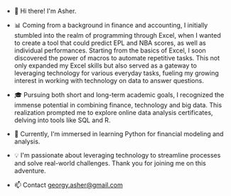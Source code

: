 - 👋 Hi there! I'm Asher. 

- 📊 Coming from a background in finance and accounting, I initially stumbled into the realm of programming through Excel, when I wanted to create a tool that could predict EPL and NBA scores, as well as individual performances. Starting from the basics of Excel, I soon discovered the power of macros to automate repetitive tasks. This not only expanded my Excel skills but also served as a gateway to leveraging technology for various everyday tasks, fueling my growing interest in working with technology on data to answer questions.

- 🎓 Pursuing both short and long-term academic goals, I recognized the immense potential in combining finance, technology and big data. This realization prompted me to explore online data analysis certificates, delving into tools like SQL and R.

- 🐍 Currently, I'm immersed in learning Python for financial modeling and analysis.

- 💡 I'm passionate about leveraging technology to streamline processes and solve real-world challenges. Thank you for joining me on this adventure.

- 📫 Contact georgy.asher@gmail.com

<!---
AsherGeorgy/AsherGeorgy is a ✨ special ✨ repository because its `README.md` (this file) appears on your GitHub profile.
You can click the Preview link to take a look at your changes.
--->
